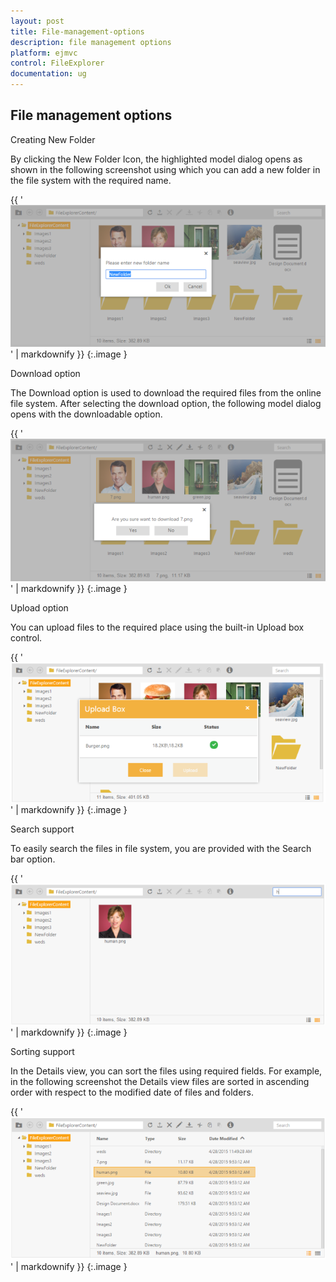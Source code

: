 ```yaml
---
layout: post
title: File-management-options
description: file management options
platform: ejmvc
control: FileExplorer
documentation: ug
---
```


## File management options

Creating New Folder

By clicking the New Folder Icon, the highlighted model dialog opens as shown in the following screenshot using which you can add a new folder in the file system with the required name.



{{ '![](File-management-options_images/File-management-options_img1.png)' | markdownify }}
{:.image }


Download option

The Download option is used to download the required files from the online file system. After selecting the download option, the following model dialog opens with the downloadable option.



{{ '![](File-management-options_images/File-management-options_img2.png)' | markdownify }}
{:.image }


Upload option

You can upload files to the required place using the built-in Upload box control.



{{ '![](File-management-options_images/File-management-options_img3.png)' | markdownify }}
{:.image }


Search support

To easily search the files in file system, you are provided with the Search bar option.



{{ '![](File-management-options_images/File-management-options_img4.png)' | markdownify }}
{:.image }


Sorting support

In the Details view, you can sort the files using required fields. For example, in the following screenshot the Details view files are sorted in ascending order with respect to the modified date of files and folders.



{{ '![](File-management-options_images/File-management-options_img5.png)' | markdownify }}
{:.image }



